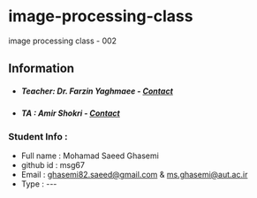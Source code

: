 # image-processing-class
image processing class - 002

## Information
* ##### Teacher: Dr. Farzin Yaghmaee - [Contact](mailto:f_yaghmaee@semnan.ac.ir)
* ##### TA : Amir Shokri - [Contact](mailto:amirshokri@semnan.ac.ir)

### Student Info :
* Full name : Mohamad Saeed Ghasemi
* github id : msg67
* Email : ghasemi82.saeed@gmail.com  & ms.ghasemi@aut.ac.ir
* Type : ---
